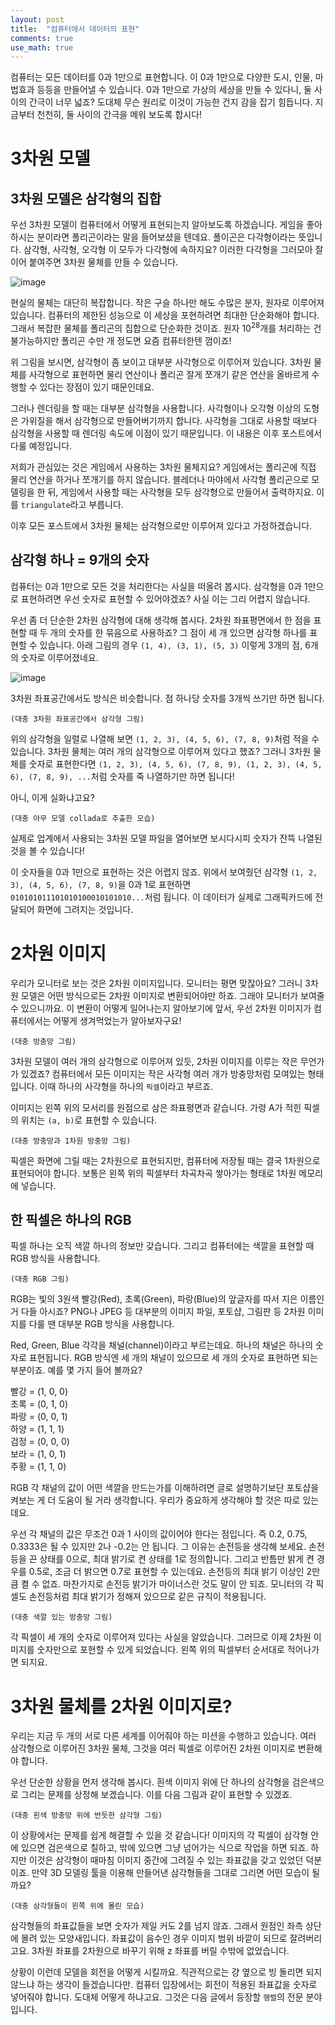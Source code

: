 ```yaml
---
layout: post
title:  "컴퓨터에서 데이터의 표현"
comments: true
use_math: true
---
```



컴퓨터는 모든 데이터를 0과 1만으로 표현합니다.
이 0과 1만으로 다양한 도시, 인물, 마법효과 등등을 만들어낼 수 있습니다.
0과 1만으로 가상의 세상을 만들 수 있다니, 둘 사이의 간극이 너무 넓죠?
도대체 무슨 원리로 이것이 가능한 건지 감을 잡기 힘듭니다.
지금부터 천천히, 둘 사이의 간극을 메워 보도록 합시다!


# 3차원 모델

## 3차원 모델은 삼각형의 집합

우선 3차원 모델이 컴퓨터에서 어떻게 표현되는지 알아보도록 하겠습니다.
게임을 좋아하시는 분이라면 폴리곤이라는 말을 들어보셨을 텐데요.
폴이곤은 다각형이라는 뜻입니다.
삼각형, 사각형, 오각형 이 모두가 다각형에 속하지요?
이러한 다각형을 그러모아 잘 이어 붙여주면 3차원 물체를 만들 수 있습니다.

<!-- 대충 다양한 물체의 와이어프레임 -->
![image](/assets/images/graphics_01/wireframe_three.png)

현실의 물체는 대단히 복잡합니다.
작은 구슬 하나만 해도 수많은 분자, 원자로 이루어져 있습니다.
컴퓨터의 제한된 성능으로 이 세상을 포현하려면 최대한 단순화해야 합니다.
그래서 복잡한 물체를 폴리곤의 집합으로 단순화한 것이죠.
원자 $10^{28}$개를 처리하는 건 불가능하지만 폴리곤 수만 개 정도면 요즘 컴퓨터한텐 껌이죠!

위 그림을 보시면, 삼각형이 좀 보이고 대부분 사각형으로 이루어져 있습니다.
3차원 물체를 사각형으로 표현하면 물리 연산이나 폴리곤 잘게 쪼개기 같은 연산을 올바르게 수행할 수 있다는 장점이 있기 때문인데요.

그러나 렌더링을 할 때는 대부분 삼각형을 사용합니다.
사각형이나 오각형 이상의 도형은 가위질을 해서 삼각형으로 만들어버기까지 합니다.
사각형을 그대로 사용할 때보다 삼각형을 사용할 때 렌더링 속도에 이점이 있기 때문입니다.
이 내용은 이후 포스트에서 다룰 예정입니다.

저희가 관심있는 것은 게임에서 사용하는 3차원 물체지요?
게임에서는 폴리곤에 직접 물리 연산을 하거나 쪼개기를 하지 않습니다.
블레더나 마야에서 사각형 폴리곤으로 모델링을 한 뒤, 게임에서 사용할 때는 사각형을 모두 삼각형으로 만들어서 출력하지요.
이를 `triangulate`라고 부릅니다.

이후 모든 포스트에서 3차원 물체는 삼각형으로만 이루어져 있다고 가정하겠습니다.

## 삼각형 하나 = 9개의 숫자

컴퓨터는 0과 1만으로 모든 것을 처리한다는 사실을 떠올려 봅시다.
삼각형을 0과 1만으로 표현하려면 우선 숫자로 표현할 수 있어야겠죠?
사실 이는 그리 어렵지 않습니다.

우선 좀 더 단순한 2차원 삼각형에 대해 생각해 봅시다.
2차원 좌표평면에서 한 점을 표현할 때 두 개의 숫자를 한 묶음으로 사용하죠?
그 점이 세 개 있으면 삼각형 하나를 표현할 수 있습니다.
아래 그림의 경우 `(1, 4), (3, 1), (5, 3)` 이렇게 3개의 점, 6개의 숫자로 이루어졌네요.

<!--(대충 2차원 좌표평면에서 삼각형 그림)-->
![image](/assets/images/graphics_01/triangle_on_2d_coord.png)

3차원 좌표공간에서도 방식은 비슷합니다.
점 하나당 숫자를 3개씩 쓰기만 하면 됩니다.

`(대충 3차원 좌표공간에서 삼각형 그림)`

위의 삼각형을 일렬로 나열해 보면 `(1, 2, 3), (4, 5, 6), (7, 8, 9)`처럼 적을 수 있습니다.
3차원 물체는 여러 개의 삼각형으로 이루어져 있다고 했죠?
그러니 3차원 물체를 숫자로 표현한다면 `(1, 2, 3), (4, 5, 6), (7, 8, 9), (1, 2, 3), (4, 5, 6), (7, 8, 9), ...`처럼 숫자를 죽 나열하기만 하면 됩니다!

아니, 이게 실화냐고요?

`(대충 아무 모델 collada로 추출한 모습)`

실제로 업계에서 사용되는 3차원 모델 파일을 열어보면 보시다시피 숫자가 잔뜩 나열된 것을 볼 수 있습니다!

이 숫자들을 0과 1만으로 표현하는 것은 어렵지 않죠.
위에서 보여줬던 삼각형 `(1, 2, 3), (4, 5, 6), (7, 8, 9)`을 0과 1로 표현하면 `010101011101010100010101010...`처럼 됩니다.
이 데이터가 실제로 그래픽카드에 전달되어 화면에 그려지는 것입니다.


# 2차원 이미지

우리가 모니터로 보는 것은 2차원 이미지입니다.
모니터는 평면 맞잖아요?
그러니 3차원 모델은 어떤 방식으로든 2차원 이미지로 변환되어야만 하죠.
그래야 모니터가 보여줄 수 있으니까요.
이 변환이 어떻게 일어나는지 알아보기에 앞서, 우선 2차원 이미지가 컴퓨터에서는 어떻게 생겨먹었는가 알아보자구요!

`(대충 방충망 그림)`

3차원 모델이 여러 개의 삼각형으로 이루어져 있듯, 2차원 이미지를 이루는 작은 무언가가 있겠죠?
컴퓨터에서 모든 이미지는 작은 사각형 여러 개가 방충망처럼 모여있는 형태입니다.
이때 하나의 사각형을 하나의 `픽셀`이라고 부르죠.

이미지는 왼쪽 위의 모서리를 원점으로 삼은 좌표평면과 같습니다.
가령 A가 적힌 픽셀의 위치는 `(a, b)`로 표현할 수 있습니다.

`(대충 방충망과 1차원 방충망 그림)`

픽셀은 화면에 그릴 때는 2차원으로 표현되지만, 컴퓨터에 저장될 때는 결국 1차원으로 표현되어야 합니다.
보통은 왼쪽 위의 픽셀부터 차곡차곡 쌓아가는 형태로 1차원 메모리에 넣습니다.

## 한 픽셀은 하나의 RGB

픽셀 하나는 오직 색깔 하나의 정보만 갖습니다.
그리고 컴퓨터에는 색깔을 표현할 때 RGB 방식을 사용합니다.

`(대충 RGB 그림)`

RGB는 빛의 3원색 빨강(Red), 초록(Green), 파랑(Blue)의 앞글자를 따서 지은 이름인 거 다들 아시죠?
PNG나 JPEG 등 대부분의 이미지 파일, 포토샵, 그림판 등 2차원 이미지를 다룰 땐 대부분 RGB 방식을 사용합니다.

Red, Green, Blue 각각을 채널(channel)이라고 부르는데요.
하나의 채널은 하나의 숫자로 표현됩니다.
RGB 방식엔 세 개의 채널이 있으므로 세 개의 숫자로 표현하면 되는 부분이죠.
예를 몇 가지 들어 볼까요?

빨강 = (1, 0, 0)  
초록 = (0, 1, 0)  
파랑 = (0, 0, 1)  
하양 = (1, 1, 1)  
검정 = (0, 0, 0)  
보라 = (1, 0, 1)  
주황 = (1, 1, 0)  

RGB 각 채널의 값이 어떤 색깔을 만드는가를 이해하려면 글로 설명하기보단 포토샵을 켜보는 게 더 도움이 될 거라 생각합니다.
우리가 중요하게 생각해야 할 것은 따로 있는데요.

우선 각 채널의 값은 무조건 0과 1 사이의 값이어야 한다는 점입니다. 즉 0.2, 0.75, 0.3333은 될 수 있지만 2나 -0.2는 안 됩니다.
그 이유는 손전등을 생각해 보세요.
손전등을 끈 상태를 0으로, 최대 밝기로 켠 상태를 1로 정의합니다.
그리고 반틈만 밝게 켠 경우를 0.5로, 조금 더 밝으면 0.7로 표현할 수 있는데요.
손전등의 최대 밝기 이상인 2만큼 켤 수 없죠.
마찬가지로 손전등 밝기가 마이너스란 것도 말이 안 되죠.
모니터의 각 픽셀도 손전등처럼 최대 밝기가 정해져 있으므로 같은 규칙이 적용됩니다.

`(대충 색깔 있는 방충망 그림)`

각 픽셀이 세 개의 숫자로 이루어져 있다는 사실을 알았습니다.
그러므로 이제 2차원 이미지를 숫자만으로 포현할 수 있게 되었습니다.
왼쪽 위의 픽셀부터 순서대로 적어나가면 되지요.


# 3차원 물체를 2차원 이미지로?

우리는 지금 두 개의 서로 다른 세계를 이어줘야 하는 미션을 수행하고 있습니다.
여러 삼각형으로 이루어진 3차원 물체, 그것을 여러 픽셀로 이루어진 2차원 이미지로 변환해야 합니다.

우선 단순한 상황을 먼저 생각해 봅시다.
흰색 이미지 위에 단 하나의 삼각형을 검은색으로 그리는 문제를 상정해 보겠습니다.
이를 다음 그림과 같이 표현할 수 있겠죠.

`(대충 흰색 방충망 위에 반듯한 삼각형 그림)`

이 상황에서는 문제를 쉽게 해결할 수 있을 것 같습니다!
이미지의 각 픽셀이 삼각형 안에 있으면 검은색으로 칠하고, 밖에 있으면 그냥 넘어가는 식으로 작업을 하면 되죠.
하지만 이것은 삼각형이 때마침 이미지 중간에 그려질 수 있는 좌표값을 갖고 있었던 덕분이죠.
만약 3D 모델링 툴을 이용해 만들어낸 삼각형들을 그대로 그리면 어떤 모습이 될까요?

`(대충 삼각형들이 왼쪽 위에 몰린 모습)`

삼각형들의 좌표값들을 보면 숫자가 제일 커도 2를 넘지 않죠.
그래서 원점인 좌측 상단에 몰려 있는 모양새입니다.
좌표값이 음수인 경우 이미지 범위 바깥이 되므로 잘려버리고요.
3차원 좌표를 2차원으로 바꾸기 위해 z 좌표를 버릴 수밖에 없었습니다.

상황이 이런데 모델을 회전을 어떻게 시킬까요.
직관적으로는 걍 옆으로 빙 돌리면 되지 않느냐 하는 생각이 들겠습니다만.
컴퓨터 입장에서는 회전이 적용된 좌표값을 숫자로 넣어줘야 합니다.
도대체 어떻게 하냐고요.
그것은 다음 글에서 등장할 `행렬`의 전문 분야입니다.
